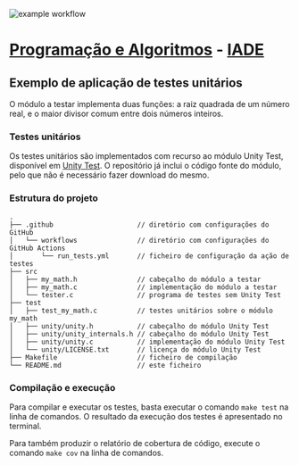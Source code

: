 ![example workflow](https://github.com/IADE-PA/tested_project/actions/workflows/run_tests.yml/badge.svg)

# [Programação e Algoritmos](https://mycampus.pt/courses/) - [IADE](https://www.iade.europeia.pt/) <!-- omit in toc -->

## Exemplo de aplicação de testes unitários

O módulo a testar implementa duas funções: a raiz quadrada de um número real, e o maior divisor comum entre dois números inteiros.

### Testes unitários

Os testes unitários são implementados com recurso ao módulo Unity Test, disponível em [Unity Test](https://github.com/ThrowTheSwitch/Unity/). O repositório já inclui o código fonte do módulo, pelo que não é necessário fazer download do mesmo.

### Estrutura do projeto

``` plaintext
.
├── .github                     // diretório com configurações do GitHub
│   └── workflows               // diretório com configurações do GitHub Actions
│       └── run_tests.yml       // ficheiro de configuração da ação de testes
├── src
│   ├── my_math.h               // cabeçalho do módulo a testar
│   ├── my_math.c               // implementação do módulo a testar
│   └── tester.c                // programa de testes sem Unity Test
├── test
│   ├── test_my_math.c          // testes unitários sobre o módulo my_math
│   ├── unity/unity.h           // cabeçalho do módulo Unity Test
│   ├── unity/unity_internals.h // cabeçalho do módulo Unity Test
│   ├── unity/unity.c           // implementação do módulo Unity Test
│   └── unity/LICENSE.txt       // licença do módulo Unity Test
├── Makefile                    // ficheiro de compilação
└── README.md                   // este ficheiro
```

### Compilação e execução

Para compilar e executar os testes, basta executar o comando `make test` na linha de comandos. O resultado da execução dos testes é apresentado no terminal.

Para também produzir o relatório de cobertura de código, execute o comando `make cov` na linha de comandos.